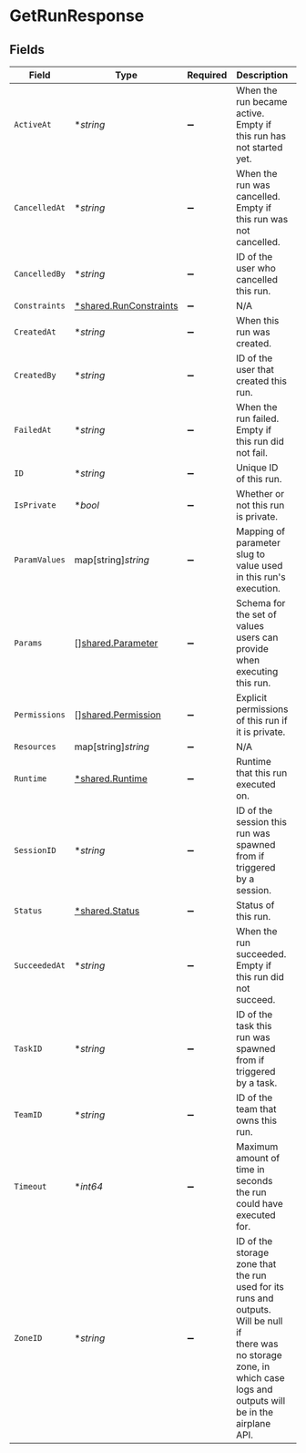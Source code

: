 # GetRunResponse


## Fields

| Field                                                                                                                                                                     | Type                                                                                                                                                                      | Required                                                                                                                                                                  | Description                                                                                                                                                               | Example                                                                                                                                                                   |
| ------------------------------------------------------------------------------------------------------------------------------------------------------------------------- | ------------------------------------------------------------------------------------------------------------------------------------------------------------------------- | ------------------------------------------------------------------------------------------------------------------------------------------------------------------------- | ------------------------------------------------------------------------------------------------------------------------------------------------------------------------- | ------------------------------------------------------------------------------------------------------------------------------------------------------------------------- |
| `ActiveAt`                                                                                                                                                                | **string*                                                                                                                                                                 | :heavy_minus_sign:                                                                                                                                                        | When the run became active. Empty if this run has not started yet.                                                                                                        | 2022-01-11 22:32:45.707231+00                                                                                                                                             |
| `CancelledAt`                                                                                                                                                             | **string*                                                                                                                                                                 | :heavy_minus_sign:                                                                                                                                                        | When the run was cancelled. Empty if this run was not cancelled.                                                                                                          | 2022-01-11 22:33:03.78416+00                                                                                                                                              |
| `CancelledBy`                                                                                                                                                             | **string*                                                                                                                                                                 | :heavy_minus_sign:                                                                                                                                                        | ID of the user who cancelled this run.                                                                                                                                    | run20220111zlq2ig4                                                                                                                                                        |
| `Constraints`                                                                                                                                                             | [*shared.RunConstraints](../../../pkg/models/shared/runconstraints.md)                                                                                                    | :heavy_minus_sign:                                                                                                                                                        | N/A                                                                                                                                                                       |                                                                                                                                                                           |
| `CreatedAt`                                                                                                                                                               | **string*                                                                                                                                                                 | :heavy_minus_sign:                                                                                                                                                        | When this run was created.                                                                                                                                                | 2022-01-11 22:32:45.601486+00                                                                                                                                             |
| `CreatedBy`                                                                                                                                                               | **string*                                                                                                                                                                 | :heavy_minus_sign:                                                                                                                                                        | ID of the user that created this run.                                                                                                                                     | usr20220103zlufhym                                                                                                                                                        |
| `FailedAt`                                                                                                                                                                | **string*                                                                                                                                                                 | :heavy_minus_sign:                                                                                                                                                        | When the run failed. Empty if this run did not fail.                                                                                                                      | 2022-01-11 22:33:03.78416+00                                                                                                                                              |
| `ID`                                                                                                                                                                      | **string*                                                                                                                                                                 | :heavy_minus_sign:                                                                                                                                                        | Unique ID of this run.                                                                                                                                                    | run20220111zlq2ig4                                                                                                                                                        |
| `IsPrivate`                                                                                                                                                               | **bool*                                                                                                                                                                   | :heavy_minus_sign:                                                                                                                                                        | Whether or not this run is private.                                                                                                                                       | true                                                                                                                                                                      |
| `ParamValues`                                                                                                                                                             | map[string]*string*                                                                                                                                                       | :heavy_minus_sign:                                                                                                                                                        | Mapping of parameter slug to value used in this run's execution.                                                                                                          | {<br/>"limit": "20",<br/>"user": "eric"<br/>}                                                                                                                             |
| `Params`                                                                                                                                                                  | [][shared.Parameter](../../../pkg/models/shared/parameter.md)                                                                                                             | :heavy_minus_sign:                                                                                                                                                        | Schema for the set of values users can provide when executing this run.                                                                                                   |                                                                                                                                                                           |
| `Permissions`                                                                                                                                                             | [][shared.Permission](../../../pkg/models/shared/permission.md)                                                                                                           | :heavy_minus_sign:                                                                                                                                                        | Explicit permissions of this run if it is private.                                                                                                                        |                                                                                                                                                                           |
| `Resources`                                                                                                                                                               | map[string]*string*                                                                                                                                                       | :heavy_minus_sign:                                                                                                                                                        | N/A                                                                                                                                                                       |                                                                                                                                                                           |
| `Runtime`                                                                                                                                                                 | [*shared.Runtime](../../../pkg/models/shared/runtime.md)                                                                                                                  | :heavy_minus_sign:                                                                                                                                                        | Runtime that this run executed on.                                                                                                                                        | standard                                                                                                                                                                  |
| `SessionID`                                                                                                                                                               | **string*                                                                                                                                                                 | :heavy_minus_sign:                                                                                                                                                        | ID of the session this run was spawned from if triggered by a session.                                                                                                    |                                                                                                                                                                           |
| `Status`                                                                                                                                                                  | [*shared.Status](../../../pkg/models/shared/status.md)                                                                                                                    | :heavy_minus_sign:                                                                                                                                                        | Status of this run.                                                                                                                                                       | Succeeded                                                                                                                                                                 |
| `SucceededAt`                                                                                                                                                             | **string*                                                                                                                                                                 | :heavy_minus_sign:                                                                                                                                                        | When the run succeeded. Empty if this run did not succeed.                                                                                                                | 2022-01-11 22:33:03.78416+00                                                                                                                                              |
| `TaskID`                                                                                                                                                                  | **string*                                                                                                                                                                 | :heavy_minus_sign:                                                                                                                                                        | ID of the task this run was spawned from if triggered by a task.                                                                                                          | tsk20210728zxb2vxn                                                                                                                                                        |
| `TeamID`                                                                                                                                                                  | **string*                                                                                                                                                                 | :heavy_minus_sign:                                                                                                                                                        | ID of the team that owns this run.                                                                                                                                        | tea20220103zvy4auu                                                                                                                                                        |
| `Timeout`                                                                                                                                                                 | **int64*                                                                                                                                                                  | :heavy_minus_sign:                                                                                                                                                        | Maximum amount of time in seconds the run could have executed for.                                                                                                        | 3600                                                                                                                                                                      |
| `ZoneID`                                                                                                                                                                  | **string*                                                                                                                                                                 | :heavy_minus_sign:                                                                                                                                                        | ID of the storage zone that the run used for its runs and outputs. Will be null if<br/>there was no storage zone, in which case logs and outputs will be in the airplane API. | zon20230224zu6zo7yyn65                                                                                                                                                    |